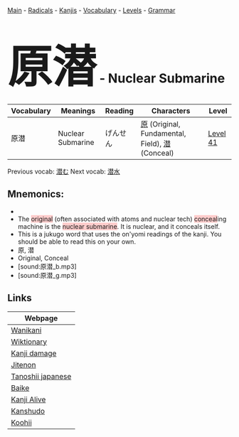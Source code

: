 <style> bigfont {font-size: 100px}</style>
[Main](../README.md) -
[Radicals](../radicals.md) -
[Kanjis](../kanjis.md) -
[Vocabulary](../vocabulary.md) -
[Levels](../levels.md) -
[Grammar](../grammar.md)
# <bigfont> 原潜</bigfont> - Nuclear Submarine 

| Vocabulary | Meanings | Reading | Characters | Level |
| --- | --- | --- | --- | --- |
| 原潜 | Nuclear Submarine | げんせん |  [原](../kanjis/原.md) (Original, Fundamental, Field), [潜](../kanjis/潜.md) (Conceal) | [Level 41](../levels/wk_level41.md) |

Previous vocab: [潜む](潜む.md) Next vocab: [潜水](潜水.md) 

## Mnemonics:

* 
* The <span style="background-color:#ffcccb"> original</span> (often associated with atoms and nuclear tech) <span style="background-color:#ffcccb"> conceal</span>ing machine is the <span style="background-color:#ffcccb"> nuclear submarine</span>. It is nuclear, and it conceals itself.
* This is a jukugo word that uses the on'yomi readings of the kanji. You should be able to read this on your own.
* 原, 潜
* Original, Conceal
* [sound:原潜_b.mp3]
* [sound:原潜_g.mp3]


## Links 

| Webpage |
| --- |
| [Wanikani          ](https://www.wanikani.com/kanji/原潜) |
| [Wiktionary        ](https://en.wiktionary.org/wiki/原潜) |
| [Kanji damage      ](http://www.kanjidamage.com/kanji/search?utf8=✓&q=原潜) |
| [Jitenon           ](https://jitenon.com/kanji/原潜) |
| [Tanoshii japanese ](https://www.tanoshiijapanese.com/dictionary/kanji.cfm?k=原潜) |
| [Baike             ](https://baike.baidu.com/item/原潜) |
| [Kanji Alive       ](https://app.kanjialive.com/原潜) |
| [Kanshudo          ](https://www.kanshudo.com/searchmn?q=原潜) |
| [Koohii            ](https://kanji.koohii.com/study/kanji/原潜) |
